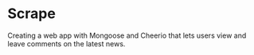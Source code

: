 # Scrape
Creating a web app with Mongoose and Cheerio that lets users view and leave comments on the latest news. 
